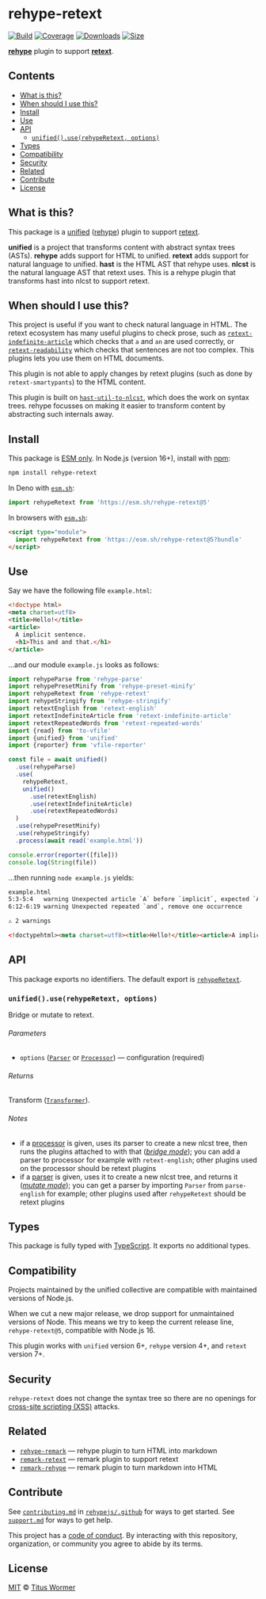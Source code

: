 # rehype-retext

[![Build][badge-build-image]][badge-build-url]
[![Coverage][badge-coverage-image]][badge-coverage-url]
[![Downloads][badge-downloads-image]][badge-downloads-url]
[![Size][badge-size-image]][badge-size-url]

**[rehype][github-rehype]** plugin to support **[retext][github-retext]**.

## Contents

* [What is this?](#what-is-this)
* [When should I use this?](#when-should-i-use-this)
* [Install](#install)
* [Use](#use)
* [API](#api)
  * [`unified().use(rehypeRetext, options)`](#unifieduserehyperetext-options)
* [Types](#types)
* [Compatibility](#compatibility)
* [Security](#security)
* [Related](#related)
* [Contribute](#contribute)
* [License](#license)

## What is this?

This package is a [unified][github-unified] ([rehype][github-rehype])
plugin to support [retext][github-retext].

**unified** is a project that transforms content with abstract syntax trees
(ASTs).
**rehype** adds support for HTML to unified.
**retext** adds support for natural language to unified.
**hast** is the HTML AST that rehype uses.
**nlcst** is the natural language AST that retext uses.
This is a rehype plugin that transforms hast into nlcst to support retext.

## When should I use this?

This project is useful if you want to check natural language in HTML.
The retext ecosystem has many useful plugins to check prose,
such as
[`retext-indefinite-article`][github-retext-indefinite-article]
which checks that `a` and `an` are used correctly,
or [`retext-readability`][github-retext-readability] which
checks that sentences are not too complex.
This plugins lets you use them on HTML documents.

This plugin is not able to apply changes by retext plugins (such
as done by `retext-smartypants`) to the HTML content.

This plugin is built on [`hast-util-to-nlcst`][github-hast-util-to-nlcst],
which does the work on syntax trees.
rehype focusses on making it easier to transform content by abstracting such
internals away.

## Install

This package is [ESM only][github-gist-esm].
In Node.js (version 16+),
install with [npm][npmjs-install]:

```sh
npm install rehype-retext
```

In Deno with [`esm.sh`][esmsh]:

```js
import rehypeRetext from 'https://esm.sh/rehype-retext@5'
```

In browsers with [`esm.sh`][esmsh]:

```html
<script type="module">
  import rehypeRetext from 'https://esm.sh/rehype-retext@5?bundle'
</script>
```

## Use

Say we have the following file `example.html`:

```html
<!doctype html>
<meta charset=utf8>
<title>Hello!</title>
<article>
  A implicit sentence.
  <h1>This and and that.</h1>
</article>
```

…and our module `example.js` looks as follows:

```js
import rehypeParse from 'rehype-parse'
import rehypePresetMinify from 'rehype-preset-minify'
import rehypeRetext from 'rehype-retext'
import rehypeStringify from 'rehype-stringify'
import retextEnglish from 'retext-english'
import retextIndefiniteArticle from 'retext-indefinite-article'
import retextRepeatedWords from 'retext-repeated-words'
import {read} from 'to-vfile'
import {unified} from 'unified'
import {reporter} from 'vfile-reporter'

const file = await unified()
  .use(rehypeParse)
  .use(
    rehypeRetext,
    unified()
      .use(retextEnglish)
      .use(retextIndefiniteArticle)
      .use(retextRepeatedWords)
  )
  .use(rehypePresetMinify)
  .use(rehypeStringify)
  .process(await read('example.html'))

console.error(reporter([file]))
console.log(String(file))
```

…then running `node example.js` yields:

```html
example.html
5:3-5:4   warning Unexpected article `A` before `implicit`, expected `An` retext-indefinite-article retext-indefinite-article
6:12-6:19 warning Unexpected repeated `and`, remove one occurrence        and                       retext-repeated-words

⚠ 2 warnings
```

```html
<!doctypehtml><meta charset=utf8><title>Hello!</title><article>A implicit sentence.<h1>This and and that.</h1></article>
```

## API

This package exports no identifiers.
The default export is [`rehypeRetext`][api-rehype-retext].

### `unified().use(rehypeRetext, options)`

Bridge or mutate to retext.

###### Parameters

* `options`
  ([`Parser`][github-unified-parser] or
  [`Processor`][github-unified-processor])
  — configuration (required)

###### Returns

Transform ([`Transformer`][github-unified-transformer]).

###### Notes

* if a [processor][github-unified-processor] is given,
  uses its parser to create a new nlcst tree,
  then runs the plugins attached to with that
  (*[bridge mode][github-unified-mode]*);
  you can add a parser to processor for example with `retext-english`;
  other plugins used on the processor should be retext plugins
* if a [parser][github-unified-parser] is given,
  uses it to create a new nlcst tree,
  and returns it
  (*[mutate mode][github-unified-mode]*);
  you can get a parser by importing `Parser` from `parse-english` for example;
  other plugins used after `rehypeRetext` should be retext plugins

## Types

This package is fully typed with [TypeScript][].
It exports no additional types.

## Compatibility

Projects maintained by the unified collective are compatible with maintained
versions of Node.js.

When we cut a new major release,
we drop support for unmaintained versions of Node.
This means we try to keep the current release line,
`rehype-retext@5`,
compatible with Node.js 16.

This plugin works with `unified` version 6+,
`rehype` version 4+,
and `retext` version 7+.

## Security

`rehype-retext` does not change the syntax tree so there are no openings for
[cross-site scripting (XSS)][wikipedia-xss] attacks.

## Related

* [`rehype-remark`](https://github.com/rehypejs/rehype-remark)
  — rehype plugin to turn HTML into markdown
* [`remark-retext`](https://github.com/remarkjs/remark-retext)
  — remark plugin to support retext
* [`remark-rehype`](https://github.com/remarkjs/remark-rehype)
  — remark plugin to turn markdown into HTML

## Contribute

See [`contributing.md`][health-contributing] in [`rehypejs/.github`][health]
for ways to get started.
See [`support.md`][health-support] for ways to get help.

This project has a [code of conduct][health-coc].
By interacting with this repository,
organization,
or community you agree to abide by its terms.

## License

[MIT][file-license] © [Titus Wormer][wooorm]

<!-- Definitions -->

[api-rehype-retext]: #unifieduserehyperetext-options

[badge-build-image]: https://github.com/rehypejs/rehype-retext/workflows/main/badge.svg

[badge-build-url]: https://github.com/rehypejs/rehype-retext/actions

[badge-coverage-image]: https://img.shields.io/codecov/c/github/rehypejs/rehype-retext.svg

[badge-coverage-url]: https://codecov.io/github/rehypejs/rehype-retext

[badge-downloads-image]: https://img.shields.io/npm/dm/rehype-retext.svg

[badge-downloads-url]: https://www.npmjs.com/package/rehype-retext

[badge-size-image]: https://img.shields.io/bundlejs/size/rehype-retext

[badge-size-url]: https://bundlejs.com/?q=rehype-retext

[esmsh]: https://esm.sh

[file-license]: license

[github-gist-esm]: https://gist.github.com/sindresorhus/a39789f98801d908bbc7ff3ecc99d99c

[github-hast-util-to-nlcst]: https://github.com/syntax-tree/hast-util-to-nlcst

[github-rehype]: https://github.com/rehypejs/rehype

[github-retext]: https://github.com/retextjs/retext

[github-retext-indefinite-article]: https://github.com/retextjs/retext-indefinite-article

[github-retext-readability]: https://github.com/retextjs/retext-readability

[github-unified]: https://github.com/unifiedjs/unified

[github-unified-mode]: https://github.com/unifiedjs/unified#transforming-between-ecosystems

[github-unified-parser]: https://github.com/unifiedjs/unified#parser

[github-unified-processor]: https://github.com/unifiedjs/unified#processor

[github-unified-transformer]: https://github.com/unifiedjs/unified#transformer

[health]: https://github.com/rehypejs/.github

[health-coc]: https://github.com/rehypejs/.github/blob/main/code-of-conduct.md

[health-contributing]: https://github.com/rehypejs/.github/blob/main/contributing.md

[health-support]: https://github.com/rehypejs/.github/blob/main/support.md

[npmjs-install]: https://docs.npmjs.com/cli/install

[typescript]: https://www.typescriptlang.org

[wikipedia-xss]: https://en.wikipedia.org/wiki/Cross-site_scripting

[wooorm]: https://wooorm.com
